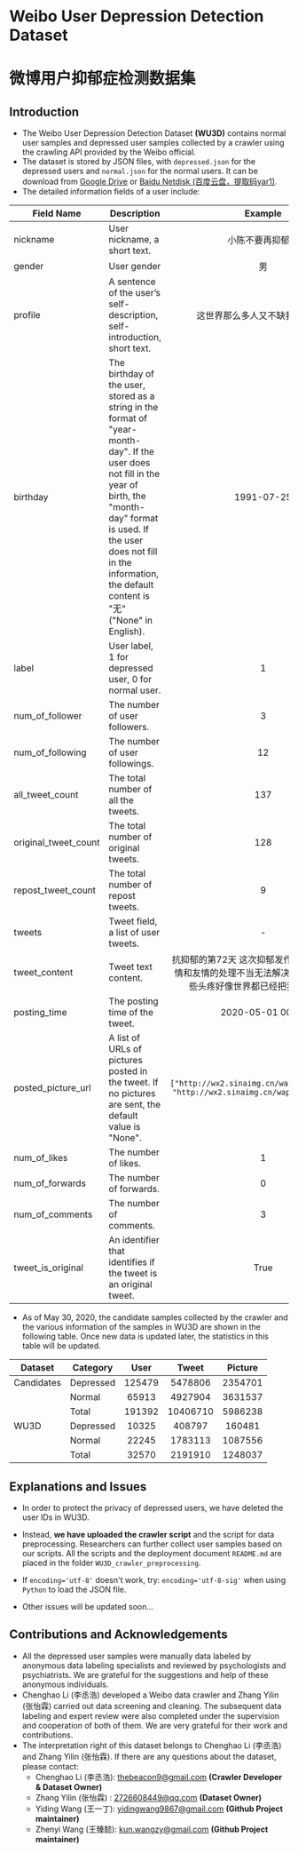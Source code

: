 # Weibo User Depression Detection Dataset 

# 微博用户抑郁症检测数据集

## Introduction

- The Weibo User Depression Detection Dataset **(WU3D)** contains normal user samples and depressed user samples collected by a crawler using the crawling API provided by the Weibo official. 
- The dataset is stored by JSON files, with `depressed.json` for the depressed users and `normal.json` for the normal users. It can be download from [Google Drive](https://drive.google.com/file/d/1nzURaI60wF2s4P9-G2JDowirrx0VBelE/view?usp=sharing) or [Baidu Netdisk (百度云盘，提取码yar1)](https://pan.baidu.com/s/10xItuplkTNMmJdOEGBiXPw).
- The detailed information fields of a user include:

| Field Name           | Description                                                  |                           Example                            |
| -------------------- | ------------------------------------------------------------ | :----------------------------------------------------------: |
| nickname             | User nickname, a short text.                                 |                       小陈不要再抑郁了                       |
| gender               | User gender                                                  |                              男                              |
| profile              | A sentence of the user’s self-description, self-introduction, short text. |                这世界那么多人又不缺我一个活着                |
| birthday             | The birthday of the user, stored as a string in the format of "year-month-day". If the user does not fill in the year of birth, the "month-day" format is used. If the user does not fill in the information, the default content is "无" ("None" in English). |                          1991-07-25                          |
| label                | User label, 1 for depressed user, 0 for normal user.         |                              1                               |
| num_of_follower      | The number of user followers.                                |                              3                               |
| num_of_following     | The number of user followings.                               |                              12                              |
| all_tweet_count      | The total number of all the tweets.                          |                             137                              |
| original_tweet_count | The total number of original tweets.                         |                             128                              |
| repost_tweet_count   | The total number of repost tweets.                           |                              9                               |
| tweets               | Tweet field, a list of user tweets.                          |                              -                               |
| tweet_content        | Tweet text content.                                          | 抗抑郁的第72天 这次抑郁发作的起因是因为感情和友情的处理不当无法解决这些问题的我有些头疼好像世界都已经把我抛弃了... :( |
| posting_time         | The posting time of the tweet.                               |                       2020-05-01 00:32                       |
| posted_picture_url   | A list of URLs of pictures posted in the tweet. If no pictures are sent, the default value is "None". | `["http://wx2.sinaimg.cn/wap180/xxxx.jpg", "http://wx2.sinaimg.cn/wap180/yyyy.jpg"]` |
| num_of_likes         | The number of likes.                                         |                              1                               |
| num_of_forwards      | The number of forwards.                                      |                              0                               |
| num_of_comments      | The number of comments.                                      |                              3                               |
| tweet_is_original    | An identifier that identifies if the tweet is an original tweet. |                             True                             |



- As of May 30, 2020, the candidate samples collected by the crawler and the various information of the samples in WU3D are shown in the following table. Once new data is updated later, the statistics in this table will be updated.

| Dataset    | Category  |  User  |  Tweet   | Picture |
| ---------- | --------- | :----: | :------: | :-----: |
| Candidates | Depressed | 125479 | 5478806  | 2354701 |
|            | Normal    | 65913  | 4927904  | 3631537 |
|            | Total     | 191392 | 10406710 | 5986238 |
| WU3D       | Depressed | 10325  |  408797  | 160481  |
|            | Normal    | 22245  | 1783113  | 1087556 |
|            | Total     | 32570  | 2191910  | 1248037 |


## Explanations and Issues

- In order to protect the privacy of depressed users, we have deleted the user IDs in WU3D.
- Instead, **we have uploaded the crawler script** and the script for data preprocessing. Researchers can further collect user samples based on our scripts. All the scripts and the deployment document `README.md` are placed in the folder `WU3D_crawler_preprocessing`.
- If  `encoding='utf-8'` doesn't work, try: `encoding='utf-8-sig'` when using `Python` to load the JSON file.

- Other issues will be updated soon...



## Contributions and Acknowledgements

- All the depressed user samples were manually data labeled by anonymous data labeling specialists and reviewed by psychologists and psychiatrists. We are grateful for the suggestions and help of these anonymous individuals.
- Chenghao Li (李丞浩) developed a Weibo data crawler and Zhang Yilin (张怡霖) carried out data screening and cleaning. The subsequent data labeling and expert review were also completed under the supervision and cooperation of both of them. We are very grateful for their work and contributions. 
- The interpretation right of this dataset belongs to Chenghao Li (李丞浩) and Zhang Yilin (张怡霖).  If there are any questions about the dataset, please contact: 
  - Chenghao Li (李丞浩): thebeacon9@gmail.com    **(Crawler Developer & Dataset Owner)**
  - Zhang Yilin (张怡霖) : 2726608449@qq.com    **(Dataset Owner)**
  - Yiding Wang (王一丁): yidingwang9867@gmail.com    **(Github Project maintainer)**
  - Zhenyi Wang (王臻懿): kun.wangzy@gmail.com    **(Github Project maintainer)**

